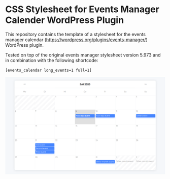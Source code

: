 # CSS Stylesheet for Events Manager Calender WordPress Plugin
This repository contains the template of a stylesheet for the events manager calendar (https://wordpress.org/plugins/events-manager/) WordPress plugin.

Tested on top of the original events manager stylesheet version 5.973 and in combination with the following shortcode:
```
[events_calendar long_events=1 full=1]
```

![Style preview](preview.png)
